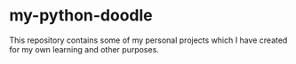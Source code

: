 # my-python-doodle
This repository contains some of my personal projects which I have created for my own learning and other purposes.
